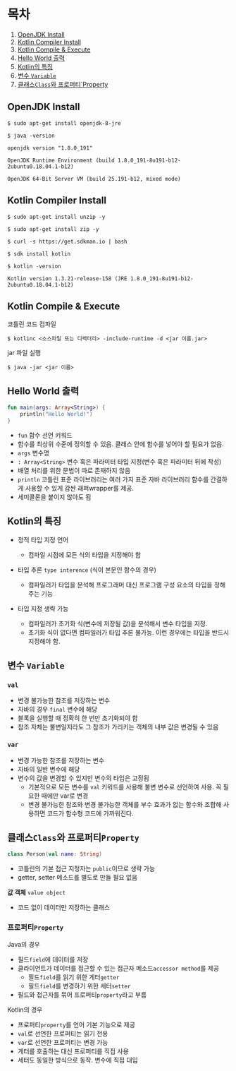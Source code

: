 
# 목차

1. [OpenJDK Install](#openjdk-install)
2. [Kotlin Compiler Install](#kotlin-compiler-install)
3. [Kotlin Compile & Execute](#kotlin-compile--execute)
4. [Hello World 출력](#hello-world-출력)
5. [Kotlin의 특징](#kotlin의-특징)
6. [변수 `Variable`](#변수-variable)
7. [클래스`Class`와 프로퍼티`Property](#클래스class와-프로퍼티property)
  

## OpenJDK Install

```shell
$ sudo apt-get install openjdk-8-jre
```

  

```shell
$ java -version

openjdk version "1.8.0_191"

OpenJDK Runtime Environment (build 1.8.0_191-8u191-b12-2ubuntu0.18.04.1-b12)

OpenJDK 64-Bit Server VM (build 25.191-b12, mixed mode)
```

  

## Kotlin Compiler Install

```shell
$ sudo apt-get install unzip -y
```

```shell
$ sudo apt-get install zip -y
```

```shell
$ curl -s https://get.sdkman.io | bash
```

```shell
$ sdk install kotlin
```
```shell
$ kotlin -version

Kotlin version 1.3.21-release-158 (JRE 1.8.0_191-8u191-b12-2ubuntu0.18.04.1-b12)
```

  

## Kotlin Compile &amp; Execute

코틀린 코드 컴파일

```shell
$ kotlinc <소스파일 또는 디렉터리> -include-runtime -d <jar 이름.jar>
```

jar 파일 실행

```shell
$ java -jar <jar 이름>
```

  

## Hello World 출력

```kotlin
fun main(args: Array<String>) {
    println("Hello World!")
}
```

  

-  `fun` 함수 선언 키워드
- 함수를 최상위 수준에 정의할 수 있음. 클래스 안에 함수를 넣어야 할 필요가 없음.
-  `args` 변수명
-  `: Array<String>` 변수 혹은 파라미터 타입 지정(변수 혹은 파라미터 뒤에 작성)
- 배열 처리를 위한 문법이 따로 존재하지 않음
-  `println` 코틀린 표준 라이브러리는 여러 가지 표준 자바 라이브러리 함수를 간결하게 사용할 수 있게 감싼 래퍼wrapper를 제공.
- 세미콜론을 붙이지 않아도 됨

  

## Kotlin의 특징

- 정적 타입 지정 언어

    - 컴파일 시점에 모든 식의 타입을 지정해야 함
- 타입 추론 `type interence` (식이 본문인 함수의 경우)
    - 컴파일러가 타입을 분석해 프로그래머 대신 프로그램 구성 요소의 타입을 정해주는 기능
- 타입 지정 생략 가능
    - 컴파일러가 초기화 식(변수에 저장될 값)을 분석해서 변수 타입을 지정.
    - 초기화 식이 없다면 컴파일러가 타입 추론 불가능. 이런 경우에는 타입을 반드시 지정해야 함.

  

## 변수 `Variable`

### `val`
- 변경 불가능한 참조를 저장하는 변수
- 자바의 경우 `final` 변수에 해당
- 블록을 실행할 때 정확히 한 번만 초기화되야 함
- 참조 자체는 불변일지라도 그 참조가 가리키는 객체의 내부 값은 변경될 수 있음

### `var`

- 변경 가능한 참조를 저장하는 변수
- 자바의 일반 변수에 해당
- 변수의 값을 변경할 수 있지만 변수의 타입은 고정됨
    - 기본적으로 모든 변수를 `val` 키워드를 사용해 불변 변수로 선언하여 사용. 꼭 필요한 때에만 var로 변경  
    - 변경 불가능한 참조와 변경 불가능한 객체를 부수 효과가 없는 함수와 조합해 사용하면 코드가 함수형 코드에 가까워진다.

## 클래스`Class`와 프로퍼티`Property`
```kotlin
class Person(val name: String)
```
- 코틀린의 기본 접근 지정자는 `public`이므로 생략 가능  
- getter, setter 메소드를 별도로 만들 필요 없음

**값 객체** `value object`
- 코드 없이 데이터만 저장하는 클래스

### 프로퍼티`Property`
Java의 경우
- 필드`field`에 데이터를 저장
- 클라이언트가 데이터를 접근할 수 있는 접근자 메소드`accessor method`를 제공
    - 필드`field`를 읽기 위한 게터`getter`
    - 필드`field`를 변경하기 위한 세터`setter`
- 필드와 접근자를 묶어 프로퍼티`property`라고 부름

Kotlin의 경우
- 프로퍼티`property`를 언어 기본 기능으로 제공
- `val`로 선언한 프로퍼티는 읽기 전용
- `var`로 선언한 프로퍼티는 변경 가능
- 게터를 호출하는 대신 프로퍼티를 직접 사용
- 세터도 동일한 방식으로 동작. 변수에 직접 대입
